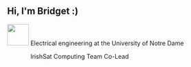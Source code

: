 <h2> Hi, I'm Bridget :)</h2>
<p><img src="https://media.giphy.com/media/tT2FEbKu63KxdFubmY/giphy.gif" width="50"> Electrical engineering at the University of Notre Dame</p>
<p><img srg="https://media.giphy.com/media/XqSn4oWllPHzL0ldmn/giphy.gif" width="50"> IrishSat Computing Team Co-Lead</p>



<!--
**bgoodwine/bgoodwine** is a ✨ _special_ ✨ repository because its `README.md` (this file) appears on your GitHub profile.

Here are some ideas to get you started:

- 🔭 I’m currently working on ...
- 🌱 I’m currently learning ...
- 👯 I’m looking to collaborate on ...
- 🤔 I’m looking for help with ...
- 💬 Ask me about ...
- 📫 How to reach me: ...
- 😄 Pronouns: ...
- ⚡ Fun fact: ...
-->
